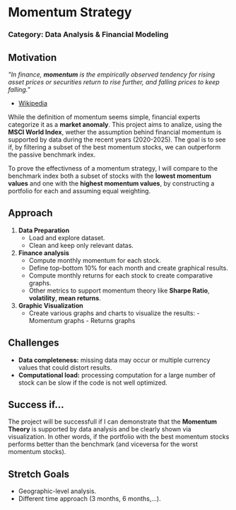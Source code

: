 # Momentum Strategy
### Category: Data Analysis & Financial Modeling

## Motivation

*"In finance, **momentum** is the empirically observed tendency for rising asset prices or securities return to rise further, and falling prices to keep falling."*
- [Wikipedia](https://en.wikipedia.org/wiki/Momentum_(finance))

While the definition of momentum seems simple, financial experts categorize it as a **market anomaly**. This project aims to analize, using the **MSCI World Index**, wether the assumption behind financial momentum is supported by data during the recent years (2020-2025). The goal is to see if, by filtering a subset of the best momentum stocks, we can outperform the passive benchmark index. 

To prove the effectivness of a momentum strategy, I will compare to the benchmark index both a subset of stocks with the **lowest momentum values** and one with the **highest momentum values**, by constructing a portfolio for each and assuming equal weighting.

## Approach
1. **Data Preparation**
   - Load and explore dataset.
   - Clean and keep only relevant datas.
2. **Finance analysis**
   - Compute monthly momentum for each stock.
   - Define top-bottom 10% for each month and create graphical results.
   - Compute monthly returns for each stock to create comparative graphs.
   - Other metrics to support momentum theory like **Sharpe Ratio**, **volatility**, **mean returns**.
3. **Graphic Visualization**
   - Create various graphs and charts to visualize the results:
         - Momentum graphs
         - Returns graphs

## Challenges
   - **Data completeness:** missing data may occur or multiple currency values that could distort results.
   - **Computational load:** processing computation for a large number of stock can be slow if the code is not well optimized.

## Success if...
The project will be successfull if I can demonstrate that the **Momentum Theory** is supported by data analysis and be clearly shown via visualization.
In other words, if the portfolio with the best momentum stocks performs better than the benchmark (and viceversa for the worst momentum stocks).

## Stretch Goals
   - Geographic-level analysis.
   - Different time approach (3 months, 6 months,...).